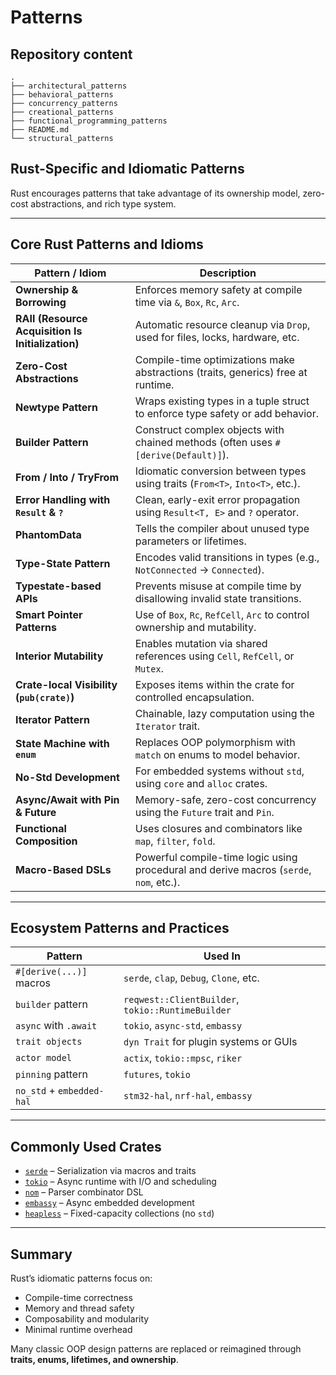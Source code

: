 # Patterns

## Repository content
```
.
├── architectural_patterns
├── behavioral_patterns
├── concurrency_patterns
├── creational_patterns
├── functional_programming_patterns
├── README.md
└── structural_patterns
```

## Rust-Specific and Idiomatic Patterns

Rust encourages patterns that take advantage of its ownership model, zero-cost abstractions, and rich type system.

---

## Core Rust Patterns and Idioms

| **Pattern / Idiom**            | **Description** |
|--------------------------------|-----------------|
| **Ownership & Borrowing**      | Enforces memory safety at compile time via `&`, `Box`, `Rc`, `Arc`. |
| **RAII (Resource Acquisition Is Initialization)** | Automatic resource cleanup via `Drop`, used for files, locks, hardware, etc. |
| **Zero-Cost Abstractions**     | Compile-time optimizations make abstractions (traits, generics) free at runtime. |
| **Newtype Pattern**            | Wraps existing types in a tuple struct to enforce type safety or add behavior. |
| **Builder Pattern**            | Construct complex objects with chained methods (often uses `#[derive(Default)]`). |
| **From / Into / TryFrom**      | Idiomatic conversion between types using traits (`From<T>`, `Into<T>`, etc.). |
| **Error Handling with `Result` & `?`** | Clean, early-exit error propagation using `Result<T, E>` and `?` operator. |
| **PhantomData**                | Tells the compiler about unused type parameters or lifetimes. |
| **Type-State Pattern**         | Encodes valid transitions in types (e.g., `NotConnected` → `Connected`). |
| **Typestate-based APIs**       | Prevents misuse at compile time by disallowing invalid state transitions. |
| **Smart Pointer Patterns**     | Use of `Box`, `Rc`, `RefCell`, `Arc` to control ownership and mutability. |
| **Interior Mutability**        | Enables mutation via shared references using `Cell`, `RefCell`, or `Mutex`. |
| **Crate-local Visibility (`pub(crate)`)** | Exposes items within the crate for controlled encapsulation. |
| **Iterator Pattern**           | Chainable, lazy computation using the `Iterator` trait. |
| **State Machine with `enum`**  | Replaces OOP polymorphism with `match` on enums to model behavior. |
| **No-Std Development**         | For embedded systems without `std`, using `core` and `alloc` crates. |
| **Async/Await with Pin & Future** | Memory-safe, zero-cost concurrency using the `Future` trait and `Pin`. |
| **Functional Composition**     | Uses closures and combinators like `map`, `filter`, `fold`. |
| **Macro-Based DSLs**           | Powerful compile-time logic using procedural and derive macros (`serde`, `nom`, etc.). |

---

## Ecosystem Patterns and Practices

| **Pattern**             | **Used In** |
|-------------------------|-------------|
| `#[derive(...)]` macros | `serde`, `clap`, `Debug`, `Clone`, etc. |
| `builder` pattern       | `reqwest::ClientBuilder`, `tokio::RuntimeBuilder` |
| `async` with `.await`   | `tokio`, `async-std`, `embassy` |
| `trait objects`         | `dyn Trait` for plugin systems or GUIs |
| `actor model`           | `actix`, `tokio::mpsc`, `riker` |
| `pinning` pattern       | `futures`, `tokio` |
| `no_std` + `embedded-hal` | `stm32-hal`, `nrf-hal`, `embassy` |

---

## Commonly Used Crates

- [`serde`](https://serde.rs/) – Serialization via macros and traits
- [`tokio`](https://tokio.rs/) – Async runtime with I/O and scheduling
- [`nom`](https://github.com/Geal/nom) – Parser combinator DSL
- [`embassy`](https://embassy.dev/) – Async embedded development
- [`heapless`](https://docs.rs/heapless) – Fixed-capacity collections (no `std`)

---

## Summary

Rust’s idiomatic patterns focus on:

- Compile-time correctness
- Memory and thread safety
- Composability and modularity
- Minimal runtime overhead

Many classic OOP design patterns are replaced or reimagined through **traits, enums, lifetimes, and ownership**.